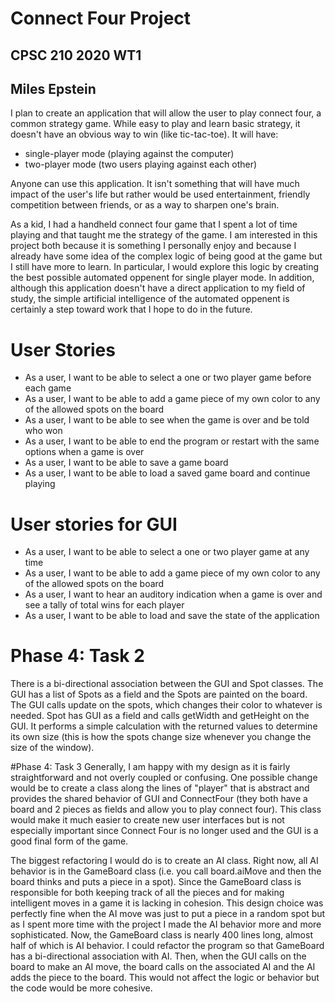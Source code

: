 # Connect Four Project

## CPSC 210 2020 WT1 

## Miles Epstein

I plan to create an application that will allow the user
to play connect four, a common strategy game. While easy
to play and learn basic strategy, it doesn't have an obvious way to win
(like tic-tac-toe). It will have:
- single-player mode (playing 
against the computer) 
- two-player mode (two users playing
against each other) 

Anyone can use this application. It isn't something that
will have much impact of the user's life but rather would be used
 entertainment, friendly competition between
friends, or as a way to sharpen one's brain. 

As a kid, I had a handheld connect four game that I
spent a lot of time playing and that taught me the 
strategy of the game. I am interested in this
project both because it is something I personally enjoy and
because I already have some idea of the complex logic
of being good at the game but I still have more to learn. 
In particular, I would explore this logic by creating
the best possible automated oppenent for single player mode.
In addition, although this application doesn't have a direct
application to my field of study, the simple artificial
intelligence of the automated oppenent is certainly a step
toward work that I hope to do in the future.

# User Stories
- As a user, I want to be able to select a one or two player game before each game
- As a user, I want to be able to add a game piece of my own color to any of the allowed spots on the board
- As a user, I want to be able to see when the game is over and be told who won
- As a user, I want to be able to end the program or restart with the same options when a game is over
- As a user, I want to be able to save a game board
- As a user, I want to be able to load a saved game board and continue playing

# User stories for GUI
- As a user, I want to be able to select a one or two player game at any time
- As a user, I want to be able to add a game piece of my own color to any of the allowed spots on the board
- As a user, I want to hear an auditory indication when a game is over and see a tally of total wins for each player
- As a user, I want to be able to load and save the state of the application

# Phase 4: Task 2
There is a bi-directional association between the GUI and Spot classes. The GUI has
a list of Spots as a field and the Spots are painted on the board. 
The GUI calls update on the spots, which changes their color to whatever is needed. 
Spot has GUI as a field and calls getWidth and getHeight on the GUI. It performs a simple
calculation with the returned values to determine its own size (this is how the spots change size
whenever you change the size of the window).

#Phase 4: Task 3
Generally, I am happy with my design as it is fairly straightforward and not 
overly coupled or confusing. One possible change would be to create a class
along the lines of "player" that is abstract and provides the shared 
behavior of GUI and ConnectFour (they both have a board and 2 pieces as
fields and allow you to play connect four). This class would make it much
easier to create new user interfaces but is not especially important since 
Connect Four is no longer used and the GUI is a good final form of the game.

The biggest refactoring I would do is to create an AI class. Right now, 
all AI behavior is in the GameBoard class (i.e. you call board.aiMove 
and then the board thinks and puts a piece in a spot). Since the GameBoard
class is responsible for both keeping track of all the pieces and 
for making intelligent moves in a game it 
is lacking in cohesion. This design choice was  perfectly fine
when the AI move was just to put a piece in a random spot but as I spent
more time with the project I made the AI behavior more and more sophisticated.
Now, the GameBoard class is nearly 400 lines long, almost half of which is
AI behavior. I could refactor the program so that GameBoard has a 
bi-directional association with AI. Then, when the GUI calls on the board
to make an AI move, the board calls on the associated AI and the AI adds the 
piece to the board. This would not affect the logic or behavior but the code
would be more cohesive. 